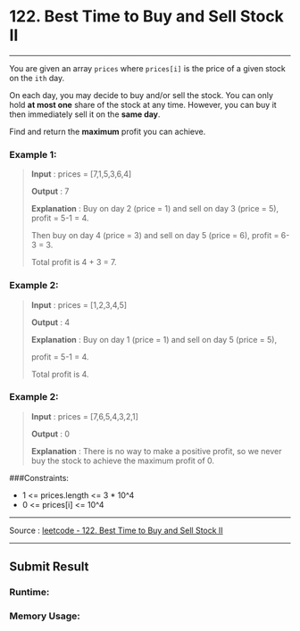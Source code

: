 # 122. Best Time to Buy and Sell Stock II
-- --
You are given an array `prices` where `prices[i]` is the price of a given stock on the `ith` day.

On each day, you may decide to buy and/or sell the stock. You can only hold **at most one** share of the stock at any time. However, you can buy it then immediately sell it on the **same day**.

Find and return the **maximum** profit you can achieve.

### Example 1:
> **Input** : prices = [7,1,5,3,6,4]
> 
> **Output** : 7
> 
> **Explanation** : Buy on day 2 (price = 1) and sell on day 3 (price = 5), profit = 5-1 = 4. 
> 
> Then buy on day 4 (price = 3) and sell on day 5 (price = 6), profit = 6-3 = 3.
> 
> Total profit is 4 + 3 = 7. 


### Example 2:
> **Input** : prices = [1,2,3,4,5]
>
> **Output** : 4
> 
> **Explanation** : Buy on day 1 (price = 1) and sell on day 5 (price = 5), 
>
> profit = 5-1 = 4.
> 
> Total profit is 4.

### Example 2:
> **Input** : prices = [7,6,5,4,3,2,1]
>
> **Output** : 0
>
> **Explanation** : There is no way to make a positive profit, so we never buy the stock to achieve the maximum profit of 0.

###Constraints:
* 1 <= prices.length <= 3 * 10^4
* 0 <= prices[i] <= 10^4

-- --
Source : [leetcode - 122. Best Time to Buy and Sell Stock II](https://leetcode.com/problems/best-time-to-buy-and-sell-stock-ii/)

-- --
## Submit Result

### Runtime:

### Memory Usage:
